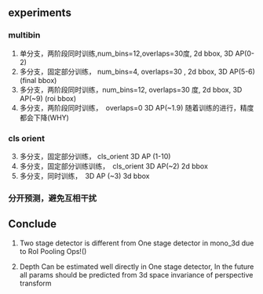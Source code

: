 ## experiments

### multibin
1. 单分支，两阶段同时训练,num_bins=12,overlaps=30度, 2d bbox,  3D AP(0-2)
2. 多分支，固定部分训练， num_bins=4, overlaps=30 , 2d bbox, 3D AP(5-6) (final bbox)
3. 多分支，两阶段同时训练，num_bins=12, overlaps=30 度, 2d bbox, 3D AP(~9) (roi bbox)
4. 多分支，两阶段同时训练，　overlaps=0 3D AP(~1.9)
随着训练的进行，精度都会下降(WHY)


### cls orient
3. 多分支，固定部分训练， cls_orient 3D AP (1-10)
4. 多分支，固定部分训练训练，　cls_orient 3D AP(~2) 2d bbox
5. 多分支，同时训练，　3D AP (~3) 3d bbox


### 分开预测，避免互相干扰




## Conclude

1. Two stage detector is different from One stage detector in mono_3d
due to RoI Pooling Ops!()

2. Depth Can be estimated well directly in One stage detector, In the future
all params should be predicted from 3d space invariance of perspective transform

